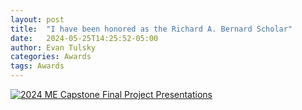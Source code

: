 ```yaml
---
layout: post
title:  "I have been honored as the Richard A. Bernard Scholar"
date:   2024-05-25T14:25:52-05:00
author: Evan Tulsky
categories: Awards
tags: Awards
---
```


<a href="/assets/Evan Tulsky.pdf" data-lightbox="2024 ME Capstone" data-title="2024 ME Capstone">
  <img src="/assets/Evan Tulsky.pdf" title="2024 ME Capstone Final Project Presentations">
</a>
